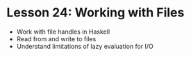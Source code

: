 # Lesson 24: Working with Files

- Work with file handles in Haskell
- Read from and write to files
- Understand limitations of lazy evaluation for I/O
